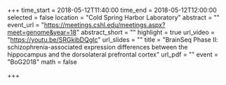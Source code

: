 +++
time_start = 2018-05-12T11:40:00
time_end = 2018-05-12T12:00:00
selected = false
location = "Cold Spring Harbor Laboratory"
abstract = ""
event_url = "https://meetings.cshl.edu/meetings.aspx?meet=genome&year=18"
abstract_short = ""
highlight = true
url_video = "https://youtu.be/SRGkibDQgIc"
url_slides = ""
title = "BrainSeq Phase II: schizophrenia-associated expression differences between the hippocampus and the dorsolateral prefrontal cortex"
url_pdf = ""
event = "BoG2018"
math = false

+++


